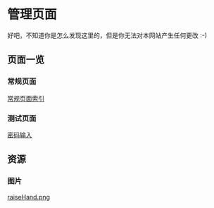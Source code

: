 # 管理页面

好吧，不知道你是怎么发现这里的，但是你无法对本网站产生任何更改 :-)

## 页面一览

### 常规页面

[常规页面索引](/index.md)<br>

### 测试页面

[密码输入](/articles/test_pwd.md)<br>

## 资源

### 图片

[raiseHand.png](/res/raiseHand.png)<br>